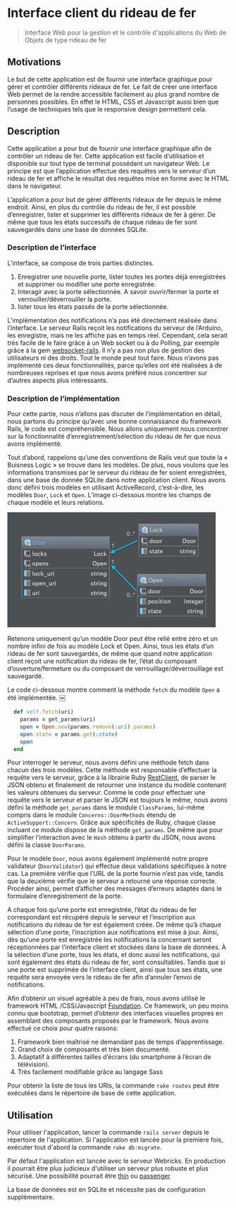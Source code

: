 # Interface client du rideau de fer
> Interface Web pour la gestion et le contrôle d'applications du Web de Objets de type rideau de fer

## Motivations
Le but de cette application est de fournir une interface graphique pour gérer et contrôler différents rideaux de fer. Le fait de créer une interface Web permet de la rendre accessible facilement au plus grand nombre de personnes possibles. En effet le HTML, CSS et Javascript aussi bien que l’usage de techniques tels que le responsive design permettent cela.

## Description
Cette application a pour but de fournir une interface graphique afin de contrôler un rideau de fer. Cette application est facile d’utilisation et disponible sur tout type de terminal possédant un navigateur Web. Le principe est que l’application effectue des requêtes vers le serveur d’un rideau de fer et affiche le résultat des requêtes mise en forme avec le HTML dans le navigateur.

L’application a pour but de gérer différents rideaux de fer depuis le même endroit. Ainsi, en plus du contrôle du rideau de fer, il est possible d’enregistrer, lister et supprimer les différents rideaux de fer à gérer. De même que tous les états successifs de chaque rideau de fer sont sauvegardés dans une base de données SQLite.

### Description de l’interface
L’interface, se compose de trois parties distinctes.

1. Enregistrer une nouvelle porte, lister toutes les portes déjà enregistrées et supprimer ou modifier une porte enregistrée.
2. Interagir avec la porte sélectionnée. A savoir ouvrir/fermer la porte et verrouiller/déverrouiller la porte.
3. lister tous les états passés de la porte sélectionnée.

L’implémentation des notifications n’a pas été directement réalisée dans l’interface. Le serveur Rails reçoit les notifications du serveur de l’Arduino, les enregistre, mais ne les affiche pas en temps réel. Cependant, cela serait très facile de le faire grâce à un Web socket ou à du Polling, par exemple grâce à la gem [websocket-rails](https://github.com/websocket-rails/websocket-rails). Il n’y a pas non plus de gestion des utilisateurs ni des droits. Tout le monde peut tout faire. Nous n’avons pas implémenté ces deux fonctionnalités, parce qu’elles ont été réalisées à de nombreuses reprises et que nous avons préféré nous concentrer sur d’autres aspects plus intéressants.

### Description de l’implémentation

Pour cette partie, nous n’allons pas discuter de l’implémentation en détail, nous partons du principe qu’avec une bonne connaissance du framework Rails, le code est compréhensible. Nous allons uniquement nous concentrer sur la fonctionnalité d’enregistrement/sélection du rideau de fer que nous avons implémenté.

Tout d’abord, rappelons qu’une des conventions de Rails veut que toute la « Buisness Logic » se trouve dans les modèles. De plus, nous voulons que les informations transmises par le serveur du rideau de fer soient enregistrées, dans une base de donnée SQLite dans notre application client. Nous avons donc défini trois modèles en utilisant ActiveRecord, c’est-à-dire, les modèles `Door`, `Lock` et `Open`. L’image ci-dessous montre les champs de chaque modèle et leurs relations.

![](clientDiag.jpg)

Retenons uniquement qu’un modèle Door peut être relié entre zéro et un nombre infini de fois au modèle Lock et Open. Ainsi, tous les états d’un rideau de fer sont sauvegardés, de même que quand notre application client reçoit une notification du rideau de fer, l’état du composant d’ouverture/fermeture ou du composant de verrouillage/déverrouillage est sauvegardé.

Le code ci-dessous montre comment la méthode `fetch` du modèle `Open` a été implémentée.
￼
```ruby
  def self.fetch(uri)
    params = get_params(uri)
    open = Open.new(params.remove(:uri).params)
    open.state = params.get(:state)
    open
  end
```


Pour interroger le serveur, nous avons défini une méthode fetch dans chacun des trois modèles. Cette méthode est responsable d’effectuer la requête vers le serveur, grâce à la librairie Ruby [RestClient](https://github.com/rest-client/rest-client), de parser le JSON obtenu et finalement de retourner une instance du modèle contenant les valeurs obtenues du serveur. Comme le code pour effectuer une requête vers le serveur et parser le JSON est toujours le même, nous avons défini la méthode `get_params` dans le module `ClassParams`, lui-même compris dans le module `Concerns::DoorMethods` étendu de `ActiveSupport::Concern`. Grâce aux spécificités de Ruby, chaque classe incluant ce module dispose de la méthode `get_params`. De même que pour simplifier l’interaction avec le `Hash` obtenu à partir du JSON, nous avons défini la classe `DoorParams`.

Pour le modèle `Door`, nous avons également implémenté notre propre validateur (`DoorValidator`) qui effectue deux validations spécifiques à notre cas. La première vérifie que l’URL de la
porte fournie n’est pas vide, tandis que la deuxième vérifie que le serveur a retourné une réponse correcte. Procéder ainsi, permet d’afficher des messages d’erreurs adaptés dans
le formulaire d’enregistrement de la porte.

A chaque fois qu’une porte est enregistrée, l’état du rideau de fer correspondant est récupéré depuis le serveur et l’inscription aux notifications du rideau de fer est également créée. De même qu’à chaque sélection d’une porte, l’inscription aux notifications est mise à jour. Ainsi, dès qu’une porte est enregistrée les notifications la concernant seront réceptionnées par l’interface client et stockées dans la base de données. À la sélection d’une porte, tous les états, et donc aussi les notifications, qui sont également des états du rideau de fer, sont consultables. Tandis que si une porte est supprimée de l’interface client, ainsi que tous ses états, une requête sera envoyée vers le rideau de fer afin d’annuler l’envoi de notifications.

Afin d’obtenir un visuel agréable à peu de frais, nous avons utilisé le framework HTML /CSS/Javascript [Foundation](http://foundation.zurb.com). Ce framework, un peu moins connu que bootstrap, permet d’obtenir des interfaces visuelles propres en assemblant des composants proposés par le framework. Nous avons effectué ce choix pour quatre raisons:


1. Framework bien maîtrisé ne demandant pas de temps d’apprentissage.
2. Grand choix de composants et très bien documenté.
3. Adaptatif à différentes tailles d’écrans (du smartphone à l’écran de télévision).
4. Très facilement modifiable grâce au langage Sass

Pour obtenir la liste de tous les URIs, la commande `rake routes` peut être exécutées dans le répertoire de base de cette application.

## Utilisation

Pour utiliser l'application, lancer la commande `rails server` depuis le répertoire de l'application. Si l'application est lancée pour la première fois, exécuter tout d'abord la commande `rake db:migrate`.

Par défaut l'application est lancée avec le serveur Webricks. En production il pourrait être plus judicieux d'utiliser un serveur plus robuste et plus sécurisé. Une possibilité pourrait être [thin](http://code.macournoyer.com/thin/) ou [passenger](https://www.phusionpassenger.com)

La base de données est en SQLite et nécessite pas de configuration supplémentaire.
